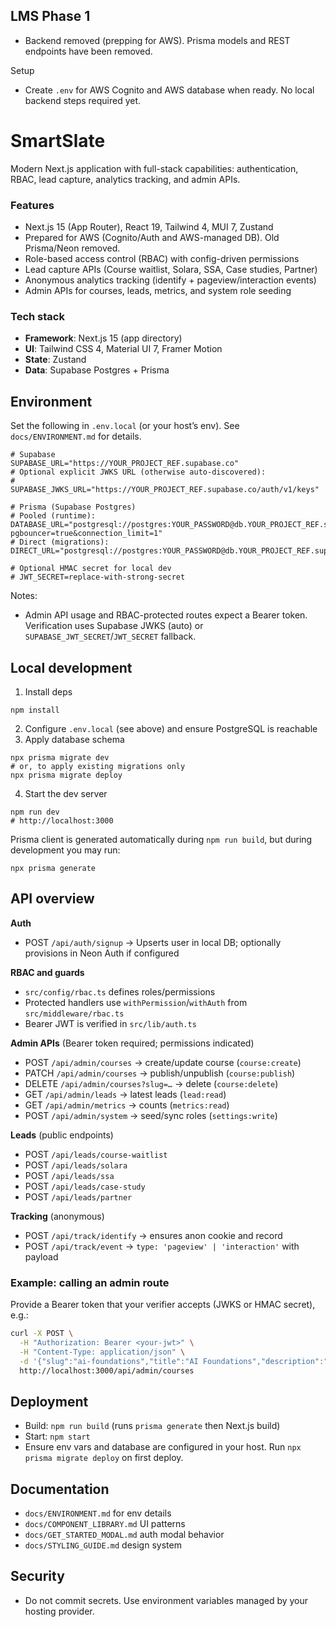 ## LMS Phase 1

- Backend removed (prepping for AWS). Prisma models and REST endpoints have been removed.

Setup
- Create `.env` for AWS Cognito and AWS database when ready. No local backend steps required yet.

# SmartSlate

Modern Next.js application with full-stack capabilities: authentication, RBAC, lead capture, analytics tracking, and admin APIs.

### Features
- Next.js 15 (App Router), React 19, Tailwind 4, MUI 7, Zustand
- Prepared for AWS (Cognito/Auth and AWS-managed DB). Old Prisma/Neon removed.
- Role-based access control (RBAC) with config-driven permissions
- Lead capture APIs (Course waitlist, Solara, SSA, Case studies, Partner)
- Anonymous analytics tracking (identify + pageview/interaction events)
- Admin APIs for courses, leads, metrics, and system role seeding

### Tech stack
- **Framework**: Next.js 15 (app directory)
- **UI**: Tailwind CSS 4, Material UI 7, Framer Motion
- **State**: Zustand
- **Data**: Supabase Postgres + Prisma

## Environment
Set the following in `.env.local` (or your host’s env). See `docs/ENVIRONMENT.md` for details.

```
# Supabase
SUPABASE_URL="https://YOUR_PROJECT_REF.supabase.co"
# Optional explicit JWKS URL (otherwise auto-discovered):
# SUPABASE_JWKS_URL="https://YOUR_PROJECT_REF.supabase.co/auth/v1/keys"

# Prisma (Supabase Postgres)
# Pooled (runtime):
DATABASE_URL="postgresql://postgres:YOUR_PASSWORD@db.YOUR_PROJECT_REF.supabase.co:6543/postgres?pgbouncer=true&connection_limit=1"
# Direct (migrations):
DIRECT_URL="postgresql://postgres:YOUR_PASSWORD@db.YOUR_PROJECT_REF.supabase.co:5432/postgres"

# Optional HMAC secret for local dev
# JWT_SECRET=replace-with-strong-secret
```

Notes:
- Admin API usage and RBAC-protected routes expect a Bearer token. Verification uses Supabase JWKS (auto) or `SUPABASE_JWT_SECRET`/`JWT_SECRET` fallback.

## Local development
1) Install deps
```
npm install
```
2) Configure `.env.local` (see above) and ensure PostgreSQL is reachable
3) Apply database schema
```
npx prisma migrate dev
# or, to apply existing migrations only
npx prisma migrate deploy
```
4) Start the dev server
```
npm run dev
# http://localhost:3000
```

Prisma client is generated automatically during `npm run build`, but during development you may run:
```
npx prisma generate
```

## API overview
**Auth**
- POST `/api/auth/signup` → Upserts user in local DB; optionally provisions in Neon Auth if configured

**RBAC and guards**
- `src/config/rbac.ts` defines roles/permissions
- Protected handlers use `withPermission`/`withAuth` from `src/middleware/rbac.ts`
- Bearer JWT is verified in `src/lib/auth.ts`

**Admin APIs** (Bearer token required; permissions indicated)
- POST `/api/admin/courses` → create/update course (`course:create`)
- PATCH `/api/admin/courses` → publish/unpublish (`course:publish`)
- DELETE `/api/admin/courses?slug=…` → delete (`course:delete`)
- GET `/api/admin/leads` → latest leads (`lead:read`)
- GET `/api/admin/metrics` → counts (`metrics:read`)
- POST `/api/admin/system` → seed/sync roles (`settings:write`)

**Leads** (public endpoints)
- POST `/api/leads/course-waitlist`
- POST `/api/leads/solara`
- POST `/api/leads/ssa`
- POST `/api/leads/case-study`
- POST `/api/leads/partner`

**Tracking** (anonymous)
- POST `/api/track/identify` → ensures anon cookie and record
- POST `/api/track/event` → `type: 'pageview' | 'interaction'` with payload

### Example: calling an admin route
Provide a Bearer token that your verifier accepts (JWKS or HMAC secret), e.g.:

```bash
curl -X POST \
  -H "Authorization: Bearer <your-jwt>" \
  -H "Content-Type: application/json" \
  -d '{"slug":"ai-foundations","title":"AI Foundations","description":"…"}' \
  http://localhost:3000/api/admin/courses
```

## Deployment
- Build: `npm run build` (runs `prisma generate` then Next.js build)
- Start: `npm start`
- Ensure env vars and database are configured in your host. Run `npx prisma migrate deploy` on first deploy.

## Documentation
- `docs/ENVIRONMENT.md` for env details
- `docs/COMPONENT_LIBRARY.md` UI patterns
- `docs/GET_STARTED_MODAL.md` auth modal behavior
- `docs/STYLING_GUIDE.md` design system

## Security
- Do not commit secrets. Use environment variables managed by your hosting provider.
